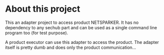 <!-- SPDX-License-Identifier: MIT --->
About this project
==================

This an adapter project to access product NETSPARKER.
It has no dependency to any sechub part and can be used as a single command line program too (for test purpose).

A product executor can use this adapter to access the product.
The adapter itself is pretty dumb and does only the product communication...
